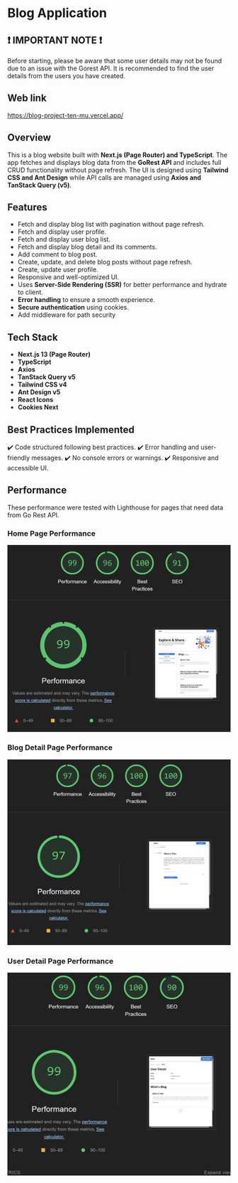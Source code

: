 # Blog Application

## ❗ IMPORTANT NOTE ❗

Before starting, please be aware that some user details may not be found due to an issue with the Gorest API. It is recommended to find the user details from the users you have created.

## Web link

https://blog-project-ten-mu.vercel.app/

## Overview

This is a blog website built with **Next.js (Page Router) and TypeScript**. The app fetches and displays blog data from the **GoRest API** and includes full CRUD functionality without page refresh. The UI is designed using **Tailwind CSS and Ant Design** while API calls are managed using **Axios and TanStack Query (v5)**.

## Features

- Fetch and display blog list with pagination without page refresh.
- Fetch and display user profile.
- Fetch and display user blog list.
- Fetch and display blog detail and its comments.
- Add comment to blog post.
- Create, update, and delete blog posts without page refresh.
- Create, update user profile.
- Responsive and well-optimized UI.
- Uses **Server-Side Rendering (SSR)** for better performance and hydrate to client.
- **Error handling** to ensure a smooth experience.
- **Secure authentication** using cookies.
- Add middleware for path security

## Tech Stack

- **Next.js 13 (Page Router)**
- **TypeScript**
- **Axios**
- **TanStack Query v5**
- **Tailwind CSS v4**
- **Ant Design v5**
- **React Icons**
- **Cookies Next**

## Best Practices Implemented

✔️ Code structured following best practices.
✔️ Error handling and user-friendly messages.
✔️ No console errors or warnings.
✔️ Responsive and accessible UI.

## Performance

These performance were tested with Lighthouse for pages that need data from Go Rest API.

### Home Page Performance

![Home Page Performance](public/images/lh-home.png)

### Blog Detail Page Performance

![Blog Detail Page Performance](public/images/lh-blog-detail.png)

### User Detail Page Performance

![User Detail Page Performance](public/images/lh-user-detail.png)
